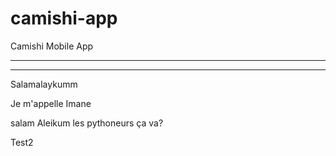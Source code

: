 # camishi-app
Camishi Mobile App

-----
-----

Salamalaykumm

Je m'appelle Imane

salam Aleikum les pythoneurs
ça va?

Test2


